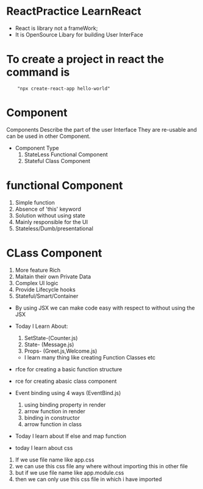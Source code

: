 # ReactPractice LearnReact

* React is library not a frameWork;
* It is OpenSource Libary for building User InterFace

<!-- Cannot create a project named "helloWorld" because of npm naming restrictions.

  * name can no longer contain capital letters  While creating a project -->
# To create a project in react the command is<!-- "npx create-react-app <projectName>" -->
        "npx create-react-app hello-world"

# Component
  Components Describe the part of the user Interface
  They are re-usable and can be used in other Component.
  * Component Type
    1. StateLess Functional Component
    2. Stateful Class Component


# functional Component
  1. Simple function
  2. Absence of 'this' keyword
  3. Solution without using state
  4. Mainly responsible for the UI
  5. Stateless/Dumb/presentational

# CLass Component
  1. More feature Rich
  2. Maitain their own Private Data
  3. Complex UI logic
  4. Provide Lifecycle hooks
  5. Stateful/Smart/Container

* By using JSX we can make code easy with respect to without using the JSX

* Today I Learn About:
  1. SetState-(Counter.js)
  2. State- (Message.js)
  3. Props- (Greet.js,Welcome.js)
  * I learn many thing like creating Function Classes etc

* rfce for creating a basic function structure
* rce for creating abasic class component

* Event binding using 4 ways (EventBind.js)
  1. using binding property in render 
  2. arrow function in render
  3. binding in constructor
  4. arrow function in class

* Today I learn about If else and map function

* today I learn about css 
 1. If we use file name like app.css 
   1. we can use this css file any where without importing this in other file
  2. but if we use file name like app.module.css
   1. then we can only use this css file in which i have imported